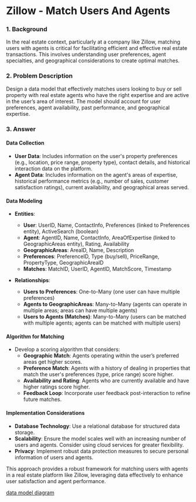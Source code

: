 # Zillow - Match Users And Agents
### 1. Background
In the real estate context, particularly at a company like Zillow, matching users with agents is critical for facilitating efficient and effective real estate transactions. This involves understanding user preferences, agent specialties, and geographical considerations to create optimal matches.

### 2. Problem Description
Design a data model that effectively matches users looking to buy or sell property with real estate agents who have the right expertise and are active in the user’s area of interest. The model should account for user preferences, agent availability, past performance, and geographical expertise.

### 3. Answer

#### **Data Collection**
- **User Data**: Includes information on the user's property preferences (e.g., location, price range, property type), contact details, and historical interaction data on the platform.
- **Agent Data**: Includes information on the agent's areas of expertise, historical performance metrics (e.g., number of sales, customer satisfaction ratings), current availability, and geographical areas served.

#### **Data Modeling**
- **Entities**:
  - **User**: UserID, Name, ContactInfo, Preferences (linked to Preferences entity), ActiveSearch (boolean)
  - **Agent**: AgentID, Name, ContactInfo, AreaOfExpertise (linked to GeographicAreas entity), Rating, Availability
  - **GeographicAreas**: AreaID, Name, Description
  - **Preferences**: PreferenceID, Type (buy/sell), PriceRange, PropertyType, GeographicAreaID
  - **Matches**: MatchID, UserID, AgentID, MatchScore, Timestamp

- **Relationships**:
  - **Users to Preferences**: One-to-Many (one user can have multiple preferences)
  - **Agents to GeographicAreas**: Many-to-Many (agents can operate in multiple areas; areas can have multiple agents)
  - **Users to Agents (Matches)**: Many-to-Many (users can be matched with multiple agents; agents can be matched with multiple users)

#### **Algorithm for Matching**
- Develop a scoring algorithm that considers:
  - **Geographic Match**: Agents operating within the user’s preferred areas get higher scores.
  - **Preference Match**: Agents with a history of dealing in properties that match the user's preferences (type, price range) score higher.
  - **Availability and Rating**: Agents who are currently available and have higher ratings score higher.
  - **Feedback Loop**: Incorporate user feedback post-interaction to refine future matches.

#### **Implementation Considerations**
- **Database Technology**: Use a relational database for structured data storage.
- **Scalability**: Ensure the model scales well with an increasing number of users and agents. Consider using cloud services for greater flexibility.
- **Privacy**: Implement robust data protection measures to secure personal information of users and agents.

This approach provides a robust framework for matching users with agents in a real estate platform like Zillow, leveraging data effectively to enhance user satisfaction and agent performance.

[data model diagram](http://www.plantuml.com/plantuml/png/dLF1QiCm3BtdAqGkXKBBUkrXjAnZzB0nskq3L5T918vjRArGnlvzJipYb0m6kobFJ-yzoMGJ1BryjBgOmQCH5gPGA8qXm7iW3vy50FJbVWThO2Czy88jnSyWdatT8m_M22hPcyhUDhPA-497Gg-Qs3bPgmbDyLKa6zZMP2JvfFhVHXTaZIVMBDTirBSEA94LmKfRbEpzHBRsw1fMMq_u4oAMVsJOKL2UdR0rGoEhldggo9DHb1H7m8tkszMDT1EH5HtGr1FSEl9odKxa3SQnSvPd5DMa6AaUA9DtdJn07ZegwsauNv-TMmg2hOle6OKaVdUkCpYGnkumeM4NYiu1obK9YmMKyt9ycpKq6E2-w3t7dDkT8gzR7eK2i8dy97ctNCxJHAgIoZhbfKutMmtYgr_4NQPLriUv3Pbp_26-0G00)